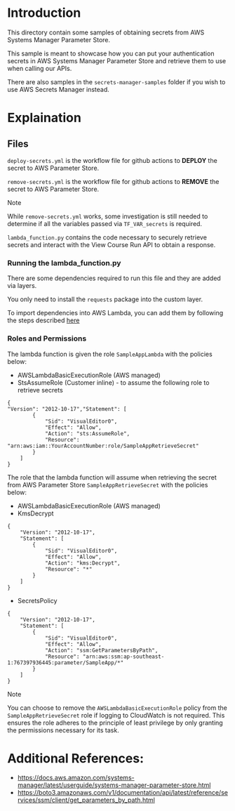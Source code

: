 # Introduction
This directory contain some samples of obtaining secrets from AWS Systems Manager Parameter Store.

This sample is meant to showcase how you can put your authentication secrets in AWS Systems Manager Parameter Store and retrieve them to use when calling our APIs.

There are also samples in the `secrets-manager-samples` folder if you wish to use AWS Secrets Manager instead.

# Explaination

## Files

`deploy-secrets.yml` is the workflow file for github actions to **DEPLOY** the secret to AWS Parameter Store.

`remove-secrets.yml` is the workflow file for github actions to **REMOVE** the secret to AWS Parameter Store.
> [!NOTE]
> While `remove-secrets.yml` works, some investigation is still needed to determine if all the variables passed via `TF_VAR_secrets` is required.

`lambda_function.py` contains the code necessary to securely retrieve secrets and interact with the View Course Run API to obtain a response.

### Running the lambda_function.py
There are some dependencies required to run this file and they are added via layers.

You only need to install the `requests` package into the custom layer.

To import dependencies into AWS Lambda, you can add them by following the steps described [here](https://stackoverflow.com/questions/65975883/aws-lambda-python-error-runtime-importmoduleerror)

### Roles and Permissions

The lambda function is given the role `SampleAppLambda` with the policies below:
- AWSLambdaBasicExecutionRole (AWS managed)
- StsAssumeRole (Customer inline) - to assume the following role to retrieve secrets 

```
{
"Version": "2012-10-17","Statement": [
        {
            "Sid": "VisualEditor0",
            "Effect": "Allow",
            "Action": "sts:AssumeRole",
            "Resource": "arn:aws:iam::YourAccountNumber:role/SampleAppRetrieveSecret"
        }
    ]
}
```

The role that the lambda function will assume when retrieving the secret from AWS Parameter Store `SampleAppRetrieveSecret` with the policies below:
- AWSLambdaBasicExecutionRole (AWS managed) 
- KmsDecrypt 
```
{
    "Version": "2012-10-17",
    "Statement": [
        {
            "Sid": "VisualEditor0",
            "Effect": "Allow",
            "Action": "kms:Decrypt",
            "Resource": "*"
        }
    ]
}
```
- SecretsPolicy  
```
{
    "Version": "2012-10-17",
    "Statement": [
        {
            "Sid": "VisualEditor0",
            "Effect": "Allow",
            "Action": "ssm:GetParametersByPath",
            "Resource": "arn:aws:ssm:ap-southeast-1:767397936445:parameter/SampleApp/*"
        }
    ]
}
```

> [!NOTE]
> You can choose to remove the `AWSLambdaBasicExecutionRole` policy from the `SampleAppRetrieveSecret` role if logging to CloudWatch is not required. This ensures the role adheres to the principle of least privilege by only granting the permissions necessary for its task.

# Additional References:
- https://docs.aws.amazon.com/systems-manager/latest/userguide/systems-manager-parameter-store.html
- https://boto3.amazonaws.com/v1/documentation/api/latest/reference/services/ssm/client/get_parameters_by_path.html